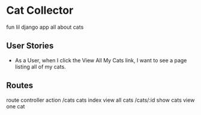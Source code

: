 # Cat Collector

fun lil django app all about cats


## User Stories
- As a User, when I click the View All My Cats link, I want to see a page listing all of my cats.


## Routes

route controller action 
/cats  cats index view all cats
/cats/:id show cats view one cat